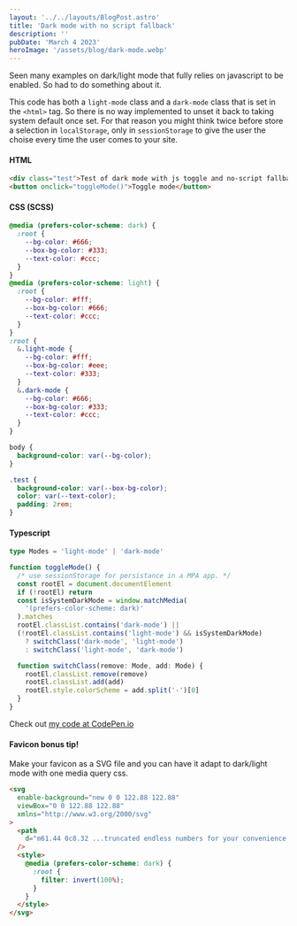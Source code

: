 ```yaml
---
layout: '../../layouts/BlogPost.astro'
title: 'Dark mode with no script fallback'
description: ''
pubDate: 'March 4 2023'
heroImage: '/assets/blog/dark-mode.webp'
---
```


Seen many examples on dark/light mode that fully relies on javascript to be enabled. So had to do something about it.

This code has both a `light-mode` class and a `dark-mode` class that is set in the `<html>` tag. So there is no way implemented to unset it back to taking system default once set. For that reason you might think twice before store a selection in `localStorage`, only in `sessionStorage` to give the user the choise every time the user comes to your site.

#### HTML

```html
<div class="test">Test of dark mode with js toggle and no-script fallback</div>
<button onclick="toggleMode()">Toggle mode</button>
```

#### CSS (SCSS)

```css
@media (prefers-color-scheme: dark) {
  :root {
    --bg-color: #666;
    --box-bg-color: #333;
    --text-color: #ccc;
  }
}
@media (prefers-color-scheme: light) {
  :root {
    --bg-color: #fff;
    --box-bg-color: #666;
    --text-color: #ccc;
  }
}
:root {
  &.light-mode {
    --bg-color: #fff;
    --box-bg-color: #eee;
    --text-color: #333;
  }
  &.dark-mode {
    --bg-color: #666;
    --box-bg-color: #333;
    --text-color: #ccc;
  }
}

body {
  background-color: var(--bg-color);
}

.test {
  background-color: var(--box-bg-color);
  color: var(--text-color);
  padding: 2rem;
}
```

#### Typescript

```typescript
type Modes = 'light-mode' | 'dark-mode'

function toggleMode() {
  /* use sessionStorage for persistance in a MPA app. */
  const rootEl = document.documentElement
  if (!rootEl) return
  const isSystemDarkMode = window.matchMedia(
    '(prefers-color-scheme: dark)'
  ).matches
  rootEl.classList.contains('dark-mode') ||
  (!rootEl.classList.contains('light-mode') && isSystemDarkMode)
    ? switchClass('dark-mode', 'light-mode')
    : switchClass('light-mode', 'dark-mode')

  function switchClass(remove: Mode, add: Mode) {
    rootEl.classList.remove(remove)
    rootEl.classList.add(add)
    rootEl.style.colorScheme = add.split('-')[0]
  }
}
```

Check out [my code at CodePen.io](https://codepen.io/nicolashervy/pen/wvEdXOJ)

#### Favicon bonus tip!

Make your favicon as a SVG file and you can have it adapt to dark/light mode with one media query css.

```html
<svg
  enable-background="new 0 0 122.88 122.88"
  viewBox="0 0 122.88 122.88"
  xmlns="http://www.w3.org/2000/svg"
>
  <path
    d="m61.44 0c8.32 ...truncated endless numbers for your convenience... 23.81 10.92 33.03z"
  />
  <style>
    @media (prefers-color-scheme: dark) {
      :root {
        filter: invert(100%);
      }
    }
  </style>
</svg>
```
